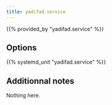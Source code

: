 ```yaml
---
title: yadifad.service
---
```


{{% provided_by "yadifad.service" %}}

## Options

{{% systemd_unit "yadifad.service" %}}

## Additionnal notes

Nothing here.